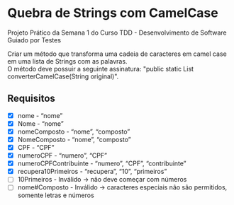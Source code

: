 # Quebra de Strings com CamelCase
Projeto Prático da Semana 1 do Curso TDD - Desenvolvimento de Software Guiado por Testes

Criar um método que transforma uma cadeia de caracteres em camel case em uma lista de Strings com as palavras.\
O método deve possuir a seguinte assinatura: "public static List<String> converterCamelCase(String original)".

## Requisitos
- [x] nome - “nome”
- [x] Nome - “nome”
- [x] nomeComposto - “nome”, “composto”
- [x] NomeComposto - “nome”, “composto”
- [x] CPF - “CPF”
- [x] numeroCPF - “numero”, “CPF”
- [x] numeroCPFContribuinte - “numero”, “CPF”, “contribuinte”
- [x] recupera10Primeiros - “recupera”, “10”, “primeiros”
- [ ] 10Primeiros - Inválido → não deve começar com números
- [ ] nome#Composto - Inválido → caracteres especiais não são permitidos, somente letras e números
